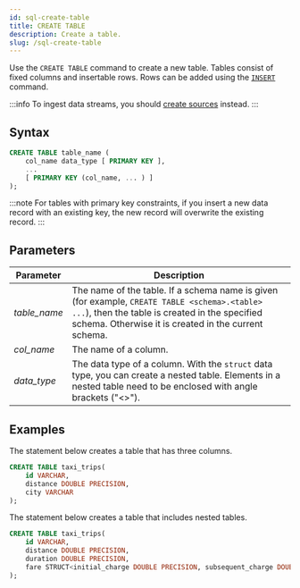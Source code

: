 ```yaml
---
id: sql-create-table
title: CREATE TABLE
description: Create a table.
slug: /sql-create-table
---
```


Use the `CREATE TABLE` command to create a new table. Tables consist of fixed columns and insertable rows. Rows can be added using the [`INSERT`](sql-insert.md) command.

:::info
To ingest data streams, you should [create sources](sql-create-source.md) instead.
:::

## Syntax

```sql
CREATE TABLE table_name (
    col_name data_type [ PRIMARY KEY ], 
    ...
    [ PRIMARY KEY (col_name, ... ) ]
);
```

:::note
For tables with primary key constraints, if you insert a new data record with an existing key, the new record will overwrite the existing record.
:::


## Parameters

| Parameter| Description|
|-----------|-------------|
|*table_name*    |The name of the table. If a schema name is given (for example, `CREATE TABLE <schema>.<table> ...`), then the table is created in the specified schema. Otherwise it is created in the current schema.|
|*col_name*      |The name of a column.|
|*data_type*|The data type of a column. With the `struct` data type, you can create a nested table. Elements in a nested table need to be enclosed with angle brackets ("<\>"). |

## Examples

The statement below creates a table that has three columns.

```sql
CREATE TABLE taxi_trips(
    id VARCHAR,
    distance DOUBLE PRECISION,
    city VARCHAR
);
```

The statement below creates a table that includes nested tables.

```sql
CREATE TABLE taxi_trips(
    id VARCHAR,
    distance DOUBLE PRECISION,
    duration DOUBLE PRECISION,
    fare STRUCT<initial_charge DOUBLE PRECISION, subsequent_charge DOUBLE PRECISION, surcharge DOUBLE PRECISION, tolls DOUBLE PRECISION>
);
```
